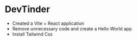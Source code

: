 # DevTinder

- Created a Vite + React application
- Remove unnecessary code and create a Hello World app
- Install Tailwind Css
